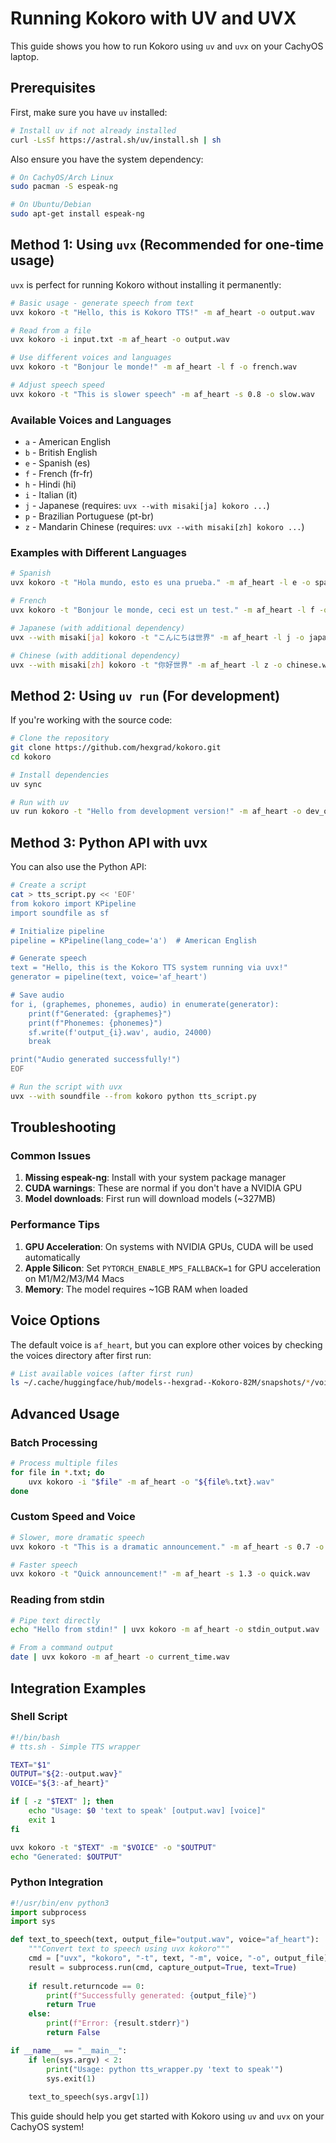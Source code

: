 # Running Kokoro with UV and UVX

This guide shows you how to run Kokoro using `uv` and `uvx` on your CachyOS laptop.

## Prerequisites

First, make sure you have `uv` installed:

```bash
# Install uv if not already installed
curl -LsSf https://astral.sh/uv/install.sh | sh
```

Also ensure you have the system dependency:

```bash
# On CachyOS/Arch Linux
sudo pacman -S espeak-ng

# On Ubuntu/Debian
sudo apt-get install espeak-ng
```

## Method 1: Using `uvx` (Recommended for one-time usage)

`uvx` is perfect for running Kokoro without installing it permanently:

```bash
# Basic usage - generate speech from text
uvx kokoro -t "Hello, this is Kokoro TTS!" -m af_heart -o output.wav

# Read from a file
uvx kokoro -i input.txt -m af_heart -o output.wav

# Use different voices and languages
uvx kokoro -t "Bonjour le monde!" -m af_heart -l f -o french.wav

# Adjust speech speed
uvx kokoro -t "This is slower speech" -m af_heart -s 0.8 -o slow.wav
```

### Available Voices and Languages

- `a` - American English
- `b` - British English  
- `e` - Spanish (es)
- `f` - French (fr-fr)
- `h` - Hindi (hi)
- `i` - Italian (it)
- `j` - Japanese (requires: `uvx --with misaki[ja] kokoro ...`)
- `p` - Brazilian Portuguese (pt-br)
- `z` - Mandarin Chinese (requires: `uvx --with misaki[zh] kokoro ...`)

### Examples with Different Languages

```bash
# Spanish
uvx kokoro -t "Hola mundo, esto es una prueba." -m af_heart -l e -o spanish.wav

# French  
uvx kokoro -t "Bonjour le monde, ceci est un test." -m af_heart -l f -o french.wav

# Japanese (with additional dependency)
uvx --with misaki[ja] kokoro -t "こんにちは世界" -m af_heart -l j -o japanese.wav

# Chinese (with additional dependency)
uvx --with misaki[zh] kokoro -t "你好世界" -m af_heart -l z -o chinese.wav
```

## Method 2: Using `uv run` (For development)

If you're working with the source code:

```bash
# Clone the repository
git clone https://github.com/hexgrad/kokoro.git
cd kokoro

# Install dependencies
uv sync

# Run with uv
uv run kokoro -t "Hello from development version!" -m af_heart -o dev_output.wav
```

## Method 3: Python API with uvx

You can also use the Python API:

```bash
# Create a script
cat > tts_script.py << 'EOF'
from kokoro import KPipeline
import soundfile as sf

# Initialize pipeline
pipeline = KPipeline(lang_code='a')  # American English

# Generate speech
text = "Hello, this is the Kokoro TTS system running via uvx!"
generator = pipeline(text, voice='af_heart')

# Save audio
for i, (graphemes, phonemes, audio) in enumerate(generator):
    print(f"Generated: {graphemes}")
    print(f"Phonemes: {phonemes}")
    sf.write(f'output_{i}.wav', audio, 24000)
    break

print("Audio generated successfully!")
EOF

# Run the script with uvx
uvx --with soundfile --from kokoro python tts_script.py
```

## Troubleshooting

### Common Issues

1. **Missing espeak-ng**: Install with your system package manager
2. **CUDA warnings**: These are normal if you don't have a NVIDIA GPU
3. **Model downloads**: First run will download models (~327MB)

### Performance Tips

1. **GPU Acceleration**: On systems with NVIDIA GPUs, CUDA will be used automatically
2. **Apple Silicon**: Set `PYTORCH_ENABLE_MPS_FALLBACK=1` for GPU acceleration on M1/M2/M3/M4 Macs
3. **Memory**: The model requires ~1GB RAM when loaded

## Voice Options

The default voice is `af_heart`, but you can explore other voices by checking the voices directory after first run:

```bash
# List available voices (after first run)
ls ~/.cache/huggingface/hub/models--hexgrad--Kokoro-82M/snapshots/*/voices/
```

## Advanced Usage

### Batch Processing

```bash
# Process multiple files
for file in *.txt; do
    uvx kokoro -i "$file" -m af_heart -o "${file%.txt}.wav"
done
```

### Custom Speed and Voice

```bash
# Slower, more dramatic speech
uvx kokoro -t "This is a dramatic announcement." -m af_heart -s 0.7 -o dramatic.wav

# Faster speech
uvx kokoro -t "Quick announcement!" -m af_heart -s 1.3 -o quick.wav
```

### Reading from stdin

```bash
# Pipe text directly
echo "Hello from stdin!" | uvx kokoro -m af_heart -o stdin_output.wav

# From a command output
date | uvx kokoro -m af_heart -o current_time.wav
```

## Integration Examples

### Shell Script

```bash
#!/bin/bash
# tts.sh - Simple TTS wrapper

TEXT="$1"
OUTPUT="${2:-output.wav}"
VOICE="${3:-af_heart}"

if [ -z "$TEXT" ]; then
    echo "Usage: $0 'text to speak' [output.wav] [voice]"
    exit 1
fi

uvx kokoro -t "$TEXT" -m "$VOICE" -o "$OUTPUT"
echo "Generated: $OUTPUT"
```

### Python Integration

```python
#!/usr/bin/env python3
import subprocess
import sys

def text_to_speech(text, output_file="output.wav", voice="af_heart"):
    """Convert text to speech using uvx kokoro"""
    cmd = ["uvx", "kokoro", "-t", text, "-m", voice, "-o", output_file]
    result = subprocess.run(cmd, capture_output=True, text=True)
    
    if result.returncode == 0:
        print(f"Successfully generated: {output_file}")
        return True
    else:
        print(f"Error: {result.stderr}")
        return False

if __name__ == "__main__":
    if len(sys.argv) < 2:
        print("Usage: python tts_wrapper.py 'text to speak'")
        sys.exit(1)
    
    text_to_speech(sys.argv[1])
```

This guide should help you get started with Kokoro using `uv` and `uvx` on your CachyOS system!